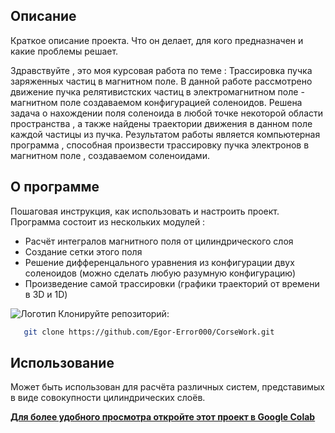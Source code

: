 ## Описание
Краткое описание проекта. Что он делает, для кого предназначен и какие проблемы решает.

Здравствуйте , это моя курсовая работа по теме : Трассировка пучка заряженных частиц в магнитном поле.
В данной работе рассмотрено движение пучка релятивистских частиц в электромагнитном поле - магнитном поле
создаваемом конфигурацией соленоидов. Решена задача о нахождении поля  соленоида в любой точке некоторой 
области пространства , а также найдены  траектории движения в данном поле каждой частицы из пучка. Результатом 
работы является компьютерная программа , способная произвести трассировку пучка электронов в магнитном поле , 
создаваемом соленоидами. 

## О программе
Пошаговая инструкция, как использовать и настроить проект.
Программа состоит из нескольких модулей :
- Расчёт интегралов магнитного поля от цилиндрического слоя
- Создание сетки этого поля
- Решение дифференцального уравнения из конфигурации двух соленоидов (можно сделать любую разумную конфигурацию)
- Произведение самой трассировки (графики траекторий от времени в 3D и 1D)
  
![Логотип](images/Рисунок.png)
Клонируйте репозиторий:
```bash
   git clone https://github.com/Egor-Error000/CorseWork.git
```

## Использование
Может быть использован для расчёта различных систем, представимых в виде совокупности цилиндрических слоёв.

[**Для более удобного просмотра откройте этот проект в Google Colab**](https://colab.research.google.com/drive/1GFlegtTJbYN7CpBvHyhXd0M9yh2RhYku?usp=sharing)


